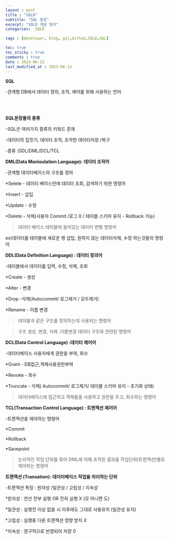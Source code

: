 ```yaml
---
layout : post
title : "SQLD"
subtitle: "SQL 종류"
excerpt: "SQLD 개념 정리"
categories: _SQLD

tags : [developer, blog, git,Github,SQLD,SQL]

toc: true 
toc_sticky : true
comments : true
date : 2023-06-13
last_modified_at : 2023-06-13
---
```



**SQL**


-관계형 DB에서 데이터 정의, 조작, 제어를 위해 사용하는 언어

 
 <br/><br/>

**SQL문장들의 종류**

-SQL은 여러가지 종류의 키워드 존재

-데이터의 집짓기, 데이터 조작, 조작한 데이터저장 /복구

-종류 :DDL/DML/DCL/TCL

 
 
 
 

**DML(Data Manioulation Language): 데이터 조작어**

-관계형 데이터베이스의 구조를 정의

\*Selete - 데이터 베이스안에 데이터 조회, 검색하기 위한 명령어 

\*Insert - 삽입

\*Update - 수정          

\*Delete - 삭제(사용자 Commit /로그 0 / 테이블 스키마 유지 - Rollback 가능)

> 데이터 베이스 테이블에 들어있는 데이터 변형 명령어 

ex)데이터를 테이블에 새로운 행 삽입, 원하지 않는 데이터삭제, 수정 하는것들의 명령어

 



**DDL(Data Definition Language) : 데이터 정의어**

-테이블에서 데이터를 입력, 수정, 삭제, 조회

\*Create - 생성

\*Alter - 변경

\*Drop -삭제(Autocommit/ 로그제거 / 모두제거)

\*Rename - 이름 변경 

 

> 테이블과 같은 구조를 정의하는데 사용되는 명령어

>구조 생성, 변경, 삭제 ,이름변경 데이터 구조와 관련된 명령어

 
 

**DCL(Data Control Language) :데이터 제어어**

-데이터베이스 사용자에게 권한을 부여, 회수

\*Grant - DB접근,객체사용권한부여

\*Revoke - 회수

\*Truncate - 삭제( Autocommit/ 로그제거/ 테이블 스키마 유지 - 초기화 상태)

 

> 데이터베이스에 접근하고 객체들을 사용하고 권한을 주고, 회수하는 명령어 

 
 

**TCL(Transaction Control Language) : 트랜잭션 제어어**

-트랜잭션을 제어하는 명령어 

\*Commit 

\*Rollback 

\*Savepoint 

 

> 논리적인 작업 단위를 묶어 DML에 의해 조작된 결과를 작업단위(트랜잭션)별로 제어하는 명령어

 
 
 

**트랜잭션 (Transation): 데이터베이스 작업을 처리하는 단위**

-트랜잭션 특징 : 원자성 /일관성 / 고립성 / 지속성

\*원자성 : 연산 전부 실행  OR 전혀 실행 X (모 아니면 도)

\*일관성 : 실행전 이상 없을 시 이후에도 그대로 사용유지 (일관성 유지)

\*고립성 : 실행중 다른 트랜잭션 영향 받지 X 

\*지속성 : 영구적으로 반영되어 저장 0 
